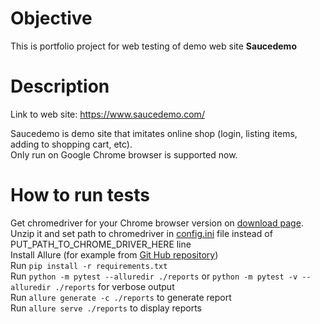 # Objective

This is portfolio project for web testing of demo web site **Saucedemo**  

# Description

Link to web site: https://www.saucedemo.com/

Saucedemo is demo site that imitates online shop (login, listing items, adding to shopping cart, etc).  
Only run on Google Chrome browser is supported now.

# How to run tests
Get chromedriver for your Chrome browser version on [download page](https://chromedriver.chromium.org/downloads).
Unzip it and set path to chromedriver in [config.ini](config.ini) file instead of PUT_PATH_TO_CHROME_DRIVER_HERE line  
Install Allure (for example from [Git Hub repository](https://github.com/allure-framework/allure2/releases))   
Run `pip install -r requirements.txt`  
Run `python -m pytest --alluredir ./reports` or `python -m pytest -v --alluredir ./reports` for verbose output  
Run `allure generate -c ./reports` to generate report    
Run `allure serve ./reports` to display reports  